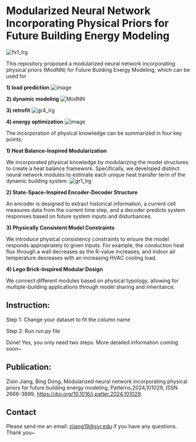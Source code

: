# Modularized Neural Network Incorporating Physical Priors for Future Building Energy Modeling

![fx1_lrg](https://github.com/user-attachments/assets/c82ea76a-494a-4c2b-a593-0cc729a97d36)

This repository proposed a modularized neural network incorporating physical priors (ModNN) for Future Building Energy Modeling, which can be used for 

**1) load prediction**
![image](https://github.com/user-attachments/assets/49d03cfb-6519-42e5-b702-265e393d8a33)

**2) dynamic modeling**
![ModNN](https://github.com/user-attachments/assets/bc144fbd-bff0-4988-ae2b-5f7c1a991480)

**3) retrofit**
![gr4_lrg](https://github.com/user-attachments/assets/2aee36ec-1bf0-46c4-a732-7e973ab213f0)

**4) energy optimization**
![image](https://github.com/user-attachments/assets/e2b3925d-1964-41bf-9ae8-7bd1c9d7def8)
 
The incorporation of physical knowledge can be summarized in four key points: 

**1) Heat Balance-Inspired Modularization**
   
We incorporated physical knowledge by modularizing the model structures to create a heat balance framework. Specifically, we developed distinct neural network modules to estimate each unique heat transfer term of the dynamic building system.
![gr1_lrg](https://github.com/user-attachments/assets/6b941d58-bcee-4de7-ab24-af456ae48ce4)

**2) State-Space-Inspired Encoder-Decoder Structure**
   
An encoder is designed to extract historical information, a current cell measures data from the current time step, and a decoder predicts system responses based on future system inputs and disturbances.

**3) Physically Consistent Model Constraints**
   
We introduce physical consistency constraints to ensure the model responds appropriately to given inputs. For example, the conduction heat flux through a wall decreases as the R-value increases, and indoor air temperature decreases with an increasing HVAC cooling load.

**4) Lego Brick-Inspired Modular Design**
   
We connect different modules based on physical typology, allowing for multiple-building applications through model sharing and inheritance.

## Instruction: 
Step 1: Change your dataset to fit the column name

Step 2: Run run.py file

Done! Yes, you only need two steps. More detailed information coming soon~

## Publication: 
Zixin Jiang, Bing Dong,
Modularized neural network incorporating physical priors for future building energy modeling,
Patterns,2024,101029, ISSN 2666-3899,
https://doi.org/10.1016/j.patter.2024.101029.

## Contact
Please send me an email: zjiang19@syr.edu if you have any questions. Thank you~

